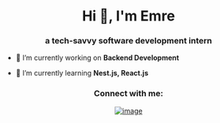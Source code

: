 <h1 align="center">Hi 👋, I'm Emre</h1>
<h3 align="center">a tech-savvy software development intern</h3>

- 🔭 I’m currently working on **Backend Development**

- 🌱 I’m currently learning **Nest.js, React.js**

<h3 align="center">Connect with me:</h3>
<div align="center">

[![image](https://img.shields.io/badge/LinkedIn-0077B5?style=for-the-badge&logo=linkedin&logoColor=white)](https://www.linkedin.com/in/emrecebeci/)
  
</div>

